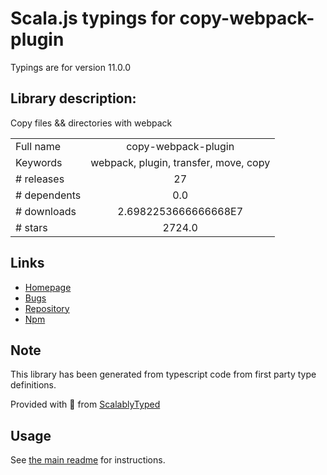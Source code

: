 
# Scala.js typings for copy-webpack-plugin

Typings are for version 11.0.0

## Library description:
Copy files && directories with webpack

|                    |                 |
| ------------------ | :-------------: |
| Full name          | copy-webpack-plugin |
| Keywords           | webpack, plugin, transfer, move, copy |
| # releases         | 27 |
| # dependents       | 0.0 |
| # downloads        | 2.6982253666666668E7 |
| # stars            | 2724.0 |

## Links
- [Homepage](https://github.com/webpack-contrib/copy-webpack-plugin)
- [Bugs](https://github.com/webpack-contrib/copy-webpack-plugin/issues)
- [Repository](https://github.com/webpack-contrib/copy-webpack-plugin)
- [Npm](https://www.npmjs.com/package/copy-webpack-plugin)
    


## Note
This library has been generated from typescript code from first party type definitions.

Provided with :purple_heart: from [ScalablyTyped](https://github.com/oyvindberg/ScalablyTyped)

## Usage
See [the main readme](../../readme.md) for instructions.


